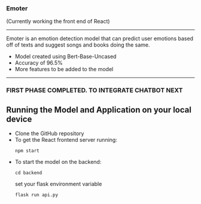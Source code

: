### Emoter ###

(Currently working the front end of React)

---
Emoter is an emotion detection model that can predict user emotions based off of texts and suggest songs and books doing the same. 
- Model created using Bert-Base-Uncased 
- Accuracy of 96.5%
- More features to be added to the model
---

### FIRST PHASE COMPLETED. TO INTEGRATE CHATBOT NEXT

## Running the Model and Application on your local device
- Clone the GitHub repository
- To get the React frontend server running:
  ```
  npm start
  ```
- To start the model on the backend:
  ```
  cd backend
  ```
  set your flask environment variable
  ```
  flask run api.py
  ```
  
